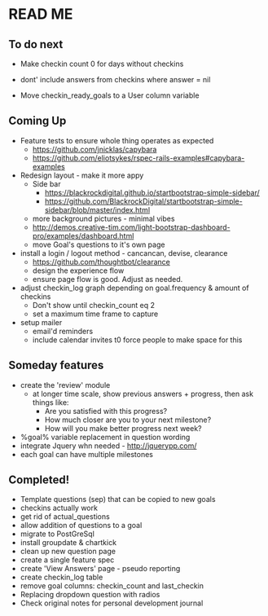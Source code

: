 # READ ME

## To do next

- Make checkin count 0 for days without checkins
- dont' include answers from checkins where answer = nil

- Move checkin_ready_goals to a User column variable

## Coming Up

- Feature tests to ensure whole thing operates as expected
  - https://github.com/jnicklas/capybara
  - https://github.com/eliotsykes/rspec-rails-examples#capybara-examples
- Redesign layout - make it more appy
  - Side bar
    - https://blackrockdigital.github.io/startbootstrap-simple-sidebar/
    - https://github.com/BlackrockDigital/startbootstrap-simple-sidebar/blob/master/index.html
  - more background pictures - minimal vibes
  - http://demos.creative-tim.com/light-bootstrap-dashboard-pro/examples/dashboard.html
  - move Goal's questions to it's own page
- install a login / logout method - cancancan, devise, clearance
  - https://github.com/thoughtbot/clearance
  - design the experience flow
  - ensure page flow is good. Adjust as needed.
- adjust checkin_log graph depending on goal.frequency & amount of checkins
  - Don't show until checkin_count eq 2
  - set a maximum time frame to capture
- setup mailer
  - email'd reminders
  - include calendar invites t0 force people to make space for this


## Someday features

- create the 'review' module
  - at longer time scale, show previous answers + progress, then
    ask things like:
    - Are you satisfied with this progress?
    - How much closer are you to your next milestone?
    - How will you make better progress next week?
- %goal% variable replacement in question wording
- integrate Jquery whn needed - http://jquerypp.com/
- each goal can have multiple milestones

## Completed!

- Template questions (sep) that can be copied to new goals
- checkins actually work
- get rid of actual_questions
- allow addition of questions to a goal
- migrate to PostGreSql
- install groupdate & chartkick
- clean up new question page
- create a single feature spec
- create 'View Answers' page - pseudo reporting
- create checkin_log table
- remove goal columns: checkin_count and last_checkin
- Replacing dropdown question with radios
- Check original notes for personal development journal
